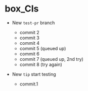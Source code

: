 # box_CIs

* New `test-pr` branch
  * commit 2
  * commit 3
  * commit 4
  * commit 5 (queued up)
  * commit 6
  * commit 7 (queued up, 2nd try)
  * commit 8 (try again)
  
* New `tip` start testing
  * commit.1
  